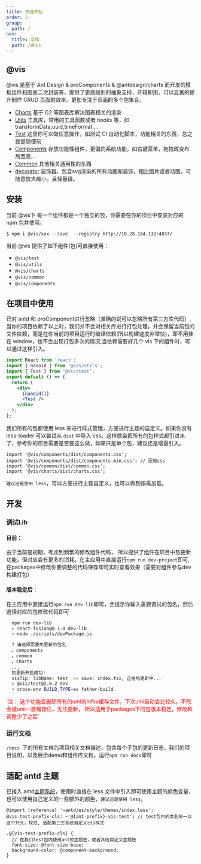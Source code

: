 ```yaml
---
title: 快速开始
order: 2
group:
  path: /
nav:
  title: 文档
  path: /docs
---
```


## @vis

@vis 是基于 Ant Design & proComponents & @antdesign/charts 而开发的模板组件和图表二次封装等，提供了更高级别的抽象支持，开箱即用。可以显著的提升制作 CRUD 页面的效率，更加专注于页面的多个包集合。

- [Charts](/components/charts) 基于 G2 等图表库解决图表相关的渲染
- [Utils](/components/utils) 工具库，常用的工具函数或者 hooks 等，如 transformData,uuid,timeFormat....
- [Test](/components/test) 这里你可以做任意操作，如测试 CI 自动化脚本，功能相关的东西，总之就是随便玩
- [Components](/components/components) 存放功能性组件，更偏向系统功能，如右键菜单，拖拽改变布局宽高...
- [Common](/components/common) 其他相关通用性的东西
- [decorator](/components/common) 装饰器，包含svg渲染的所有动画和装饰，相比图片或者动图，可随意放大缩小，且轻量级。


## 安装

当前 @vis下 每一个组件都是一个独立的包，你需要在你的项目中安装对应的 npm 包并使用。

```shell
$ npm i @vis/xxx --save  --registry http://10.28.184.132:4837/
```

当前 @vis 提供了如下组件(包)可直接使用：

- `@vis/test `
- `@vis/utils `
- `@vis/charts `
- `@vis/common `
- `@vis/components `

## 在项目中使用


已对 antd 和 proComponent进行忽略（准确的说可以忽略所有第三方库代码）, 当你的项目依赖了以上时，我们并不会对相关库进行打包处理，并会保留当前包的文件依赖，而是在你当前的项目运行时编译依赖(所以构建速度非常快)，即不用挂在 window，也不会出现打包多次的情况,当依赖需要好几个 vis 下的组件时，可以通过这样引入。

```jsx
import React from 'react';
import { nanoid } from '@vis/utils';
import { Test } from '@vis/test';
export default () => {
  return (
    <div>
      {nanoid()}
      <Test />
    </div>
  );
};
```

我们所有的包都使用 less 来进行样式管理，方便进行主题的自定义。如果你没有 less-loader 可以尝试从 `dist` 中导入 css。这样做会把所有的包样式都引进来了，参考你的项目需要是否要这么做，如果只是单个包，建议还是增量引入。
```tsx | pure
import '@vis/components/dist/components.css';
import '@vis/components/dist/components.min.css'; // 压缩css
import '@vis/common/dist/common.css';
import '@vis/charts/dist/charts.css';
```
`建议还是使用 less`，可以方便进行主题自定义，也可以做到按需加载。

## 开发
### 调试Lib

#### 目前：
由于当前是初期，考虑到频繁的修改组件代码， 所以提供了组件在项目中热更新功能，但对应会有更多的消耗。在主应用中直接运行`npm run dev-project`即可, 在packages中修改你要调整的代码保存即可实时查看效果（需要对组件参与dev构建打包）

#### 版本稳定后：
在主应用中直接运行`npm run dev-lib`即可，会提示你输入需要调试的包名，然后选择对应的包修改代码即可
```bash
  npm run dev-lib
  > react-fusion@0.1.0 dev-lib
  > node ./scripts/devPackage.js

  ? 请选择需要热更新的包名 
  。components
  。common
  。charts
  ...
  热更新开启成功!
  visTip: libName: test  >> save: index.tsx, 正在热更新中...
  > @vis/test@2.0.2 dev
  > cross-env BUILD_TYPE=es father-build
```
<Alert type="error">
<span style="color: red">
`注： 这个功能会删除所有的umi的mfsu缓存文件，下次umi启动会比较久，不然会被umi一直缓存住，无法更新， 所以适用于packages下的包版本稳定，修改和调整少了之后`
</span>
</Alert>

### 运行文档

 `/docs `下的所有文档为项目相关文档描述，包含每个子包的更新日志，我们的项目说明，以及展示demo和组件库文档，运行`npm run docs`即可
## 适配 antd 主题

已接入 antd[主题系统](https://ant.design/docs/react/customize-theme-cn)，使用时直接在 less 文件中引入即可使用主题的颜色变量，也可以使用自己定义的一些额外的颜色，`建议还是使用 less`。

```less | pure
@import (reference) '~antd/es/style/themes/index.less';
@vis-test-prefix-cls: ~'@{ant-prefix}-vis-test'; // test包内的类名统一以这个开头，规范, 适配第三方系统自定义css样式

.@{vis-test-prefix-cls} {
  // 在我们test包内使用ant的主题色，或者其他自定义主题色
  font-size: @font-size-base;
  background-color: @component-background;
}
```


